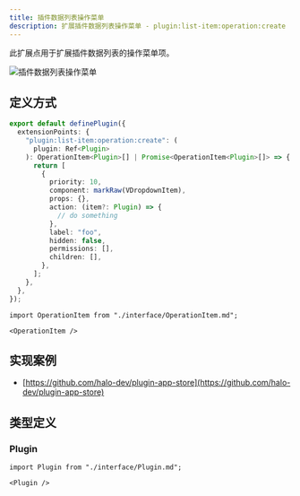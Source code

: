 ```yaml
---
title: 插件数据列表操作菜单
description: 扩展插件数据列表操作菜单 - plugin:list-item:operation:create
---
```


此扩展点用于扩展插件数据列表的操作菜单项。

![插件数据列表操作菜单](/img/developer-guide/plugin/extension-points/ui/plugin-list-item-operation-create.png)

## 定义方式

```ts
export default definePlugin({
  extensionPoints: {
    "plugin:list-item:operation:create": (
      plugin: Ref<Plugin>
    ): OperationItem<Plugin>[] | Promise<OperationItem<Plugin>[]> => {
      return [
        {
          priority: 10,
          component: markRaw(VDropdownItem),
          props: {},
          action: (item?: Plugin) => {
            // do something
          },
          label: "foo",
          hidden: false,
          permissions: [],
          children: [],
        },
      ];
    },
  },
});
```

```mdx-code-block
import OperationItem from "./interface/OperationItem.md";

<OperationItem />
```

## 实现案例

- [https://github.com/halo-dev/plugin-app-store](https://github.com/halo-dev/plugin-app-store)

## 类型定义

### Plugin

```mdx-code-block
import Plugin from "./interface/Plugin.md";

<Plugin />
```
